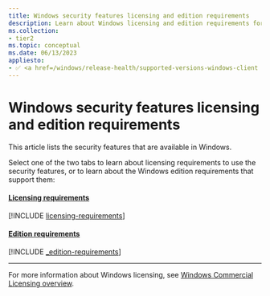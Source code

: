 ```yaml
---
title: Windows security features licensing and edition requirements
description: Learn about Windows licensing and edition requirements for the features included in Windows.
ms.collection:
- tier2
ms.topic: conceptual
ms.date: 06/13/2023
appliesto:
- ✅ <a href=/windows/release-health/supported-versions-windows-client target=_blank>Windows 11</a>
---
```


# Windows security features licensing and edition requirements

This article lists the security features that are available in Windows.

Select one of the two tabs to learn about licensing requirements to use the security features, or to learn about the Windows edition requirements that support them:

#### [**Licensing requirements**](#tab/gpo)

[!INCLUDE [licensing-requirements](../../../includes/licensing/_licensing-requirements.md)]

#### [**Edition requirements**](#tab/gpo)

[!INCLUDE [_edition-requirements](../../../includes/licensing/_edition-requirements.md)]

---

For more information about Windows licensing, see [Windows Commercial Licensing overview](/windows/whats-new/windows-licensing).
